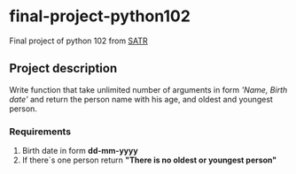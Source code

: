 # final-project-python102
Final project of python 102 from [SATR](https://satr.codes/courses/25e17783-d58b-4521-b182-01b1d951eac8/view) 

## Project description

Write function that take unlimited number of arguments in form *'Name, Birth date'* and return the person name with his age, and oldest and youngest person.

### Requirements

1. Birth date in form **dd-mm-yyyy**
2. If there`s one person return **"There is no oldest or youngest person"**
